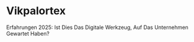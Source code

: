 # Vikpalortex
Erfahrungen 2025: Ist Dies Das Digitale Werkzeug, Auf Das Unternehmen Gewartet Haben?
